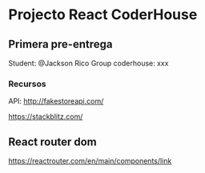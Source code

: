 # Projecto React CoderHouse

## Primera pre-entrega

Student: @Jackson Rico
Group coderhouse: xxx


### Recursos

API: <http://fakestoreapi.com/>

<https://stackblitz.com/>
## React router dom

<https://reactrouter.com/en/main/components/link>
